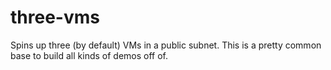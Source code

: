 # three-vms
Spins up three (by default) VMs in a public subnet.  This is a pretty common base to build all kinds of demos off of.
